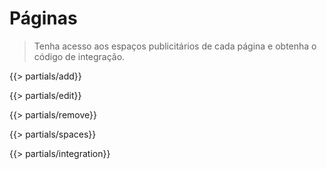 # Páginas
> Tenha acesso aos espaços publicitários de cada página e obtenha o código de integração.

{{> partials/add}}


{{> partials/edit}}


{{> partials/remove}}


{{> partials/spaces}}


{{> partials/integration}}
